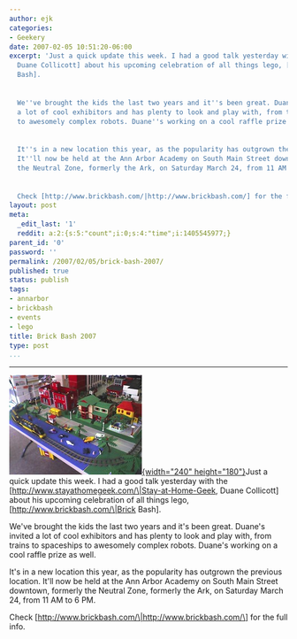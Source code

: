 ```yaml
---
author: ejk
categories:
- Geekery
date: 2007-02-05 10:51:20-06:00
excerpt: 'Just a quick update this week. I had a good talk yesterday with the [http://www.stayathomegeek.com/|Stay-at-Home-Geek,
  Duane Collicott] about his upcoming celebration of all things lego, [http://www.brickbash.com/|Brick
  Bash].


  We''ve brought the kids the last two years and it''s been great. Duane''s invited
  a lot of cool exhibitors and has plenty to look and play with, from trains to spaceships
  to awesomely complex robots. Duane''s working on a cool raffle prize as well.


  It''s in a new location this year, as the popularity has outgrown the previous location.
  It''ll now be held at the Ann Arbor Academy on South Main Street downtown, formerly
  the Neutral Zone, formerly the Ark, on Saturday March 24, from 11 AM to 6 PM.


  Check [http://www.brickbash.com/|http://www.brickbash.com/] for the full info.'
layout: post
meta:
  _edit_last: '1'
  reddit: a:2:{s:5:"count";i:0;s:4:"time";i:1405545977;}
parent_id: '0'
password: ''
permalink: /2007/02/05/brick-bash-2007/
published: true
status: publish
tags:
- annarbor
- brickbash
- events
- lego
title: Brick Bash 2007
type: post
...
```

---

[![Lego Train](/assets/2007/02/110949625_52e8681e04_m.jpg){width="240" height="180"}](http://www.flickr.com/photos/ejk/110949625/ "Photo Sharing")Just a quick update this week. I had a good talk yesterday with the \[http://www.stayathomegeek.com/\|Stay-at-Home-Geek, Duane Collicott\] about his upcoming celebration of all things lego, \[http://www.brickbash.com/\|Brick Bash\].

We've brought the kids the last two years and it's been great. Duane's invited a lot of cool exhibitors and has plenty to look and play with, from trains to spaceships to awesomely complex robots. Duane's working on a cool raffle prize as well.

It's in a new location this year, as the popularity has outgrown the previous location. It'll now be held at the Ann Arbor Academy on South Main Street downtown, formerly the Neutral Zone, formerly the Ark, on Saturday March 24, from 11 AM to 6 PM.

Check \[http://www.brickbash.com/\|http://www.brickbash.com/\] for the full info.
